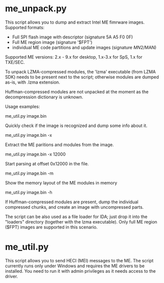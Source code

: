 me_unpack.py
========

This script allows you to dump and extract Intel ME fimrware images. Supported formats:

 - Full SPI flash image with descriptor (signature 5A A5 F0 0F)
 - Full ME region image (signature '$FPT')
 - individual ME code partitions and update images (signature $MN2/$MAN)
 
Supported ME versions: 2.x - 9.x for desktop, 1.x-3.x for SpS, 1.x for TXE/SEC.

To unpack LZMA-compressed modules, the 'lzma' executable (from LZMA SDK) needs to be present next to the script;
otherwise modules are dumped as-is, with .lzma extension.

Huffman-compressed modules are not unpacked at the moment as the decompression dictionary is unknown.

Usage examples:

  me_util.py image.bin
  
  Quickly check if the image is recognized and dump some info about it.
  

  me_util.py image.bin -x
  
  Extract the ME paritions and modules from the image.
  

  me_util.py image.bin -x 12000
  
  Start parsing at offset 0x12000 in the file.   


  me_util.py image.bin -m
  
  Show the memory layout of the ME modules in memory


  me_util.py image.bin -h
  
  If Huffman-compressed modules are present, dump the individual compressed chunks, and create an image
  with uncompressed parts.
  

The script can be also used as a file loader for IDA; just drop it into the "loaders" directory (together with the
lzma executable). Only full ME region ($FPT) images are supported in this scenario.

me_util.py
========

This script allows you to send HECI (MEI) messages to the ME. The script currently runs only under Windows and
requires the ME drivers to be installed. You need to run it with admin privileges as it needs access to the driver.
